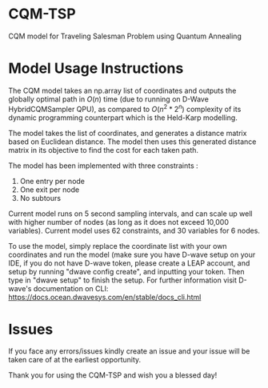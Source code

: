 # CQM-TSP
CQM model for Traveling Salesman Problem using Quantum Annealing

# Model Usage Instructions
The CQM model takes an np.array list of coordinates and outputs the globally optimal path in $O(n)$ time (due to running on D-Wave HybridCQMSampler QPU), as compared to $O(n^2 * 2^n)$ complexity of its dynamic programming counterpart which is the Held-Karp modelling. 

The model takes the list of coordinates, and generates a distance matrix based on Euclidean distance. The model then uses this generated distance matrix in its objective
to find the cost for each taken path. 

The model has been implemented with three constraints :
1) One entry per node 
2) One exit per node
3) No subtours

Current model runs on 5 second sampling intervals, and can scale up well with higher number of nodes (as long as it does not exceed 10,000 variables). Current model uses 
62 constraints, and 30 variables for 6 nodes. 

To use the model, simply replace the coordinate list with your own coordinates and run the model (make sure you have D-wave setup on your IDE, if you do not have D-wave 
token, please create a LEAP account, and setup by running "dwave config create", and inputting your token. Then type in "dwave setup" to finish the setup. For further
information visit D-wave's documentation on CLI:
https://docs.ocean.dwavesys.com/en/stable/docs_cli.html

# Issues
If you face any errors/issues kindly create an issue and your issue will be taken care of at the earliest opportunity. 

Thank you for using the CQM-TSP and wish you a blessed day!